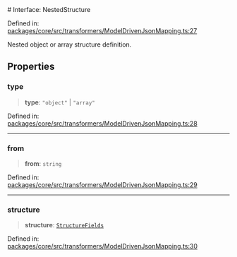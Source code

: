 <div v-pre>
# Interface: NestedStructure

Defined in: [packages/core/src/transformers/ModelDrivenJsonMapping.ts:27](https://github.com/mk3008/rawsql-ts/blob/3b53f17d700cf976ce5c49b674a04b41eeb14c40/packages/core/src/transformers/ModelDrivenJsonMapping.ts#L27)

Nested object or array structure definition.

## Properties

### type

> **type**: `"object"` \| `"array"`

Defined in: [packages/core/src/transformers/ModelDrivenJsonMapping.ts:28](https://github.com/mk3008/rawsql-ts/blob/3b53f17d700cf976ce5c49b674a04b41eeb14c40/packages/core/src/transformers/ModelDrivenJsonMapping.ts#L28)

***

### from

> **from**: `string`

Defined in: [packages/core/src/transformers/ModelDrivenJsonMapping.ts:29](https://github.com/mk3008/rawsql-ts/blob/3b53f17d700cf976ce5c49b674a04b41eeb14c40/packages/core/src/transformers/ModelDrivenJsonMapping.ts#L29)

***

### structure

> **structure**: [`StructureFields`](../type-aliases/StructureFields.md)

Defined in: [packages/core/src/transformers/ModelDrivenJsonMapping.ts:30](https://github.com/mk3008/rawsql-ts/blob/3b53f17d700cf976ce5c49b674a04b41eeb14c40/packages/core/src/transformers/ModelDrivenJsonMapping.ts#L30)
</div>
